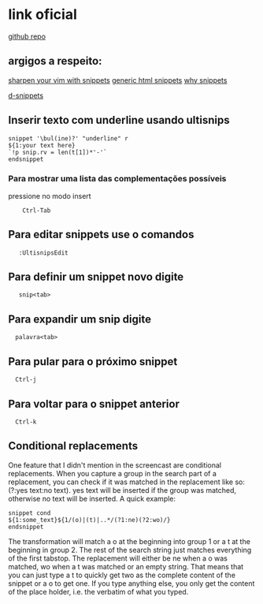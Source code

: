# link oficial
[github repo](https://github.com/SirVer/ultisnips)

## argigos a respeito:
 [sharpen your vim with snippets](https://brigade.engineering/sharpen-your-vim-with-snippets-767b693886db#.qq0y0kthk)
 [generic html snippets](https://medium.com/@shxfee/generic-html-snippets-with-vim-and-ultisnips-8cc369390cb9#.rheutidju)
 [why snippets](http://fueledbylemons.com/blog/2011/07/27/why-ultisnips/)

 [d-snippets](https://github.com/kiith-sa/DSnips)

## Inserir texto com underline usando ultisnips

    snippet '\bul(ine)?' "underline" r
    ${1:your text here}
    `!p snip.rv = len(t[1])*'-'`
    endsnippet

###  Para mostrar uma lista das complementações possíveis

pressione no modo insert

		Ctrl-Tab

## Para editar snippets use o comandos

       :UltisnipsEdit

## Para definir um snippet novo digite

       snip<tab>

## Para expandir um snip digite

      palavra<tab>

## Para pular para o próximo snippet

      Ctrl-j

## Para voltar para o snippet anterior

      Ctrl-k

## Conditional replacements

One feature that I didn't mention in the screencast are conditional
replacements. When you capture a group in the search part of a
replacement, you can check if it was matched in the replacement like
so: (?<number>:yes text:no text). yes text will be inserted if the
group was matched, otherwise no text will be inserted. A quick
example:

	snippet cond
	${1:some_text}${1/(o)|(t)|..*/(?1:ne)(?2:wo)/}
	endsnippet

The transformation will match a o at the beginning into group 1 or a t
at the beginning in group 2. The rest of the search string just
matches everything of the first tabstop. The replacement will either
be ne when a o was matched, wo when a t was matched or an empty
string. That means that you can just type a t to quickly get two as
the complete content of the snippet or a o to get one. If you type
anything else, you only get the content of the place holder, i.e. the
verbatim of what you typed.
